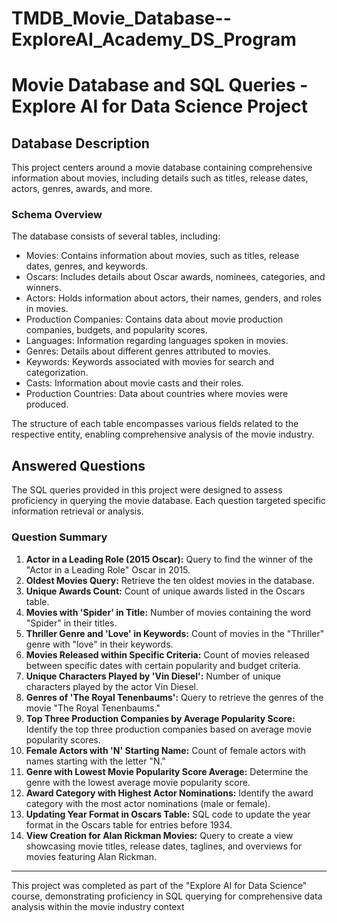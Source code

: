 # TMDB_Movie_Database--ExploreAI_Academy_DS_Program
# Movie Database and SQL Queries - Explore AI for Data Science Project


## Database Description

This project centers around a movie database containing comprehensive information about movies, including details such as titles, release dates, actors, genres, awards, and more.

### Schema Overview

The database consists of several tables, including:

- Movies: Contains information about movies, such as titles, release dates, genres, and keywords.
- Oscars: Includes details about Oscar awards, nominees, categories, and winners.
- Actors: Holds information about actors, their names, genders, and roles in movies.
- Production Companies: Contains data about movie production companies, budgets, and popularity scores.
- Languages: Information regarding languages spoken in movies.
- Genres: Details about different genres attributed to movies.
- Keywords: Keywords associated with movies for search and categorization.
- Casts: Information about movie casts and their roles.
- Production Countries: Data about countries where movies were produced.

The structure of each table encompasses various fields related to the respective entity, enabling comprehensive analysis of the movie industry.

## Answered Questions

The SQL queries provided in this project were designed to assess proficiency in querying the movie database. Each question targeted specific information retrieval or analysis.

### Question Summary

1. **Actor in a Leading Role (2015 Oscar):** Query to find the winner of the "Actor in a Leading Role" Oscar in 2015.
2. **Oldest Movies Query:** Retrieve the ten oldest movies in the database.
3. **Unique Awards Count:** Count of unique awards listed in the Oscars table.
4. **Movies with 'Spider' in Title:** Number of movies containing the word "Spider" in their titles.
5. **Thriller Genre and 'Love' in Keywords:** Count of movies in the "Thriller" genre with "love" in their keywords.
6. **Movies Released within Specific Criteria:** Count of movies released between specific dates with certain popularity and budget criteria.
7. **Unique Characters Played by 'Vin Diesel':** Number of unique characters played by the actor Vin Diesel.
8. **Genres of 'The Royal Tenenbaums':** Query to retrieve the genres of the movie "The Royal Tenenbaums."
9. **Top Three Production Companies by Average Popularity Score:** Identify the top three production companies based on average movie popularity scores.
10. **Female Actors with 'N' Starting Name:** Count of female actors with names starting with the letter "N."
11. **Genre with Lowest Movie Popularity Score Average:** Determine the genre with the lowest average movie popularity score.
12. **Award Category with Highest Actor Nominations:** Identify the award category with the most actor nominations (male or female).
13. **Updating Year Format in Oscars Table:** SQL code to update the year format in the Oscars table for entries before 1934.
14. **View Creation for Alan Rickman Movies:** Query to create a view showcasing movie titles, release dates, taglines, and overviews for movies featuring Alan Rickman.

---

This project was completed as part of the "Explore AI for Data Science" course, demonstrating proficiency in SQL querying for comprehensive data analysis within the movie industry context
